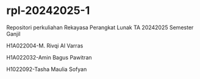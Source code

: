 # rpl-20242025-1
Repositori perkuliahan Rekayasa Perangkat Lunak TA 20242025 Semester Ganjil

H1A022004-M. Rivqi Al Varras

H1A022032-Amin Bagus Pawitran

H1022092-Tasha Maulia Sofyan

